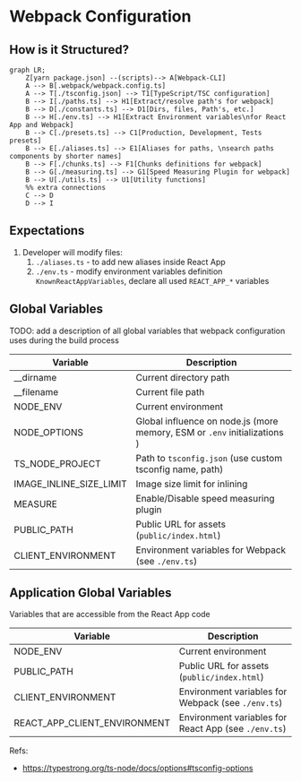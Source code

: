 # Webpack Configuration

## How is it Structured?

```mermaid
graph LR;
    Z[yarn package.json] --(scripts)--> A[Webpack-CLI]
    A --> B[.webpack/webpack.config.ts]
    A --> T[./tsconfig.json] --> T1[TypeScript/TSC configuration]
    B --> I[./paths.ts] --> H1[Extract/resolve path's for webpack]
    B --> D[./constants.ts] --> D1[Dirs, files, Path's, etc.]
    B --> H[./env.ts] --> H1[Extract Environment variables\nfor React App and Webpack]
    B --> C[./presets.ts] --> C1[Production, Development, Tests presets]
    B --> E[./aliases.ts] --> E1[Aliases for paths, \nsearch paths components by shorter names]
    B --> F[./chunks.ts] --> F1[Chunks definitions for webpack]
    B --> G[./measuring.ts] --> G1[Speed Measuring Plugin for webpack]
    B --> U[./utils.ts] --> U1[Utility functions]
    %% extra connections
    C --> D
    D --> I
```

## Expectations

1. Developer will modify files:
   1. `./aliases.ts` - to add new aliases inside React App
   2. `./env.ts` - modify environment variables definition `KnownReactAppVariables`, declare all used `REACT_APP_*` variables

## Global Variables

TODO: add a description of all global variables that webpack configuration uses during the build process

| Variable                | Description                                                               |
| ----------------------- | ------------------------------------------------------------------------- |
| \_\_dirname             | Current directory path                                                    |
| \_\_filename            | Current file path                                                         |
| NODE_ENV                | Current environment                                                       |
| NODE_OPTIONS            | Global influence on node.js (more memory, ESM or `.env` initializations ) |
| TS_NODE_PROJECT         | Path to `tsconfig.json` (use custom tsconfig name, path)                  |
| IMAGE_INLINE_SIZE_LIMIT | Image size limit for inlining                                             |
| MEASURE                 | Enable/Disable speed measuring plugin                                     |
| PUBLIC_PATH             | Public URL for assets (`public/index.html`)                               |
| CLIENT_ENVIRONMENT      | Environment variables for Webpack (see `./env.ts`)                        |

## Application Global Variables

Variables that are accessible from the React App code

| Variable                     | Description                                          |
| ---------------------------- | ---------------------------------------------------- |
| NODE_ENV                     | Current environment                                  |
| PUBLIC_PATH                  | Public URL for assets (`public/index.html`)          |
| CLIENT_ENVIRONMENT           | Environment variables for Webpack (see `./env.ts`)   |
| REACT_APP_CLIENT_ENVIRONMENT | Environment variables for React App (see `./env.ts`) |

Refs:

- https://typestrong.org/ts-node/docs/options#tsconfig-options
